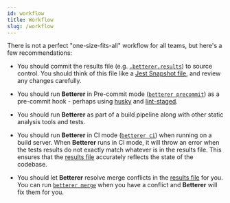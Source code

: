 ```yaml
---
id: workflow
title: Workflow
slug: /workflow
---
```


There is not a perfect "one-size-fits-all" workflow for all teams, but here's a few recommendations:

- You should commit the results file (e.g. [`.betterer.results`](./results-file)) to source control. You should think of this file like a [Jest Snapshot file](https://jestjs.io/docs/en/snapshot-testing), and review any changes carefully.

- You should run **Betterer** in Pre-commit mode ([`betterer precommit`](./running-betterer#pre-commit-mode)) as a pre-commit hook - perhaps using [husky](https://typicode.github.io/husky) and [lint-staged](https://github.com/okonet/lint-staged).

- You should run **Betterer** as part of a build pipeline along with other static analysis tools and tests.

- You should run **Betterer** in CI mode ([`betterer ci`](./running-betterer#ci-mode-run-your-tests-and-throw-on-changes)) when running on a build server. When **Betterer** runs in CI mode, it will throw an error when the tests results do not exactly match whatever is in the results file. This ensures that the [results file](./results-file) accurately reflects the state of the codebase.

- You should let **Betterer** resolve merge conflicts in the [results file](./results-file) for you. You can run [`betterer merge`](./results-file#merge) when you have a conflict and **Betterer** will fix them for you.
